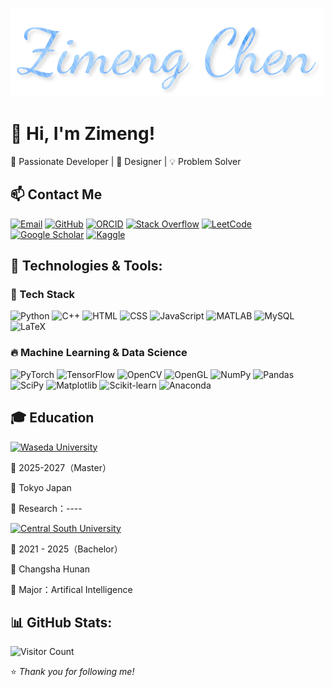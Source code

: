 ![Zimeng](https://github.com/Illuminate514/Illuminate514/blob/main/flamingtext_com-3306541664.png)

# 👋 Hi, I'm Zimeng!  
🚀 Passionate Developer | 🎨 Designer | 💡 Problem Solver  

## 📫 Contact Me
[![Email](https://img.shields.io/badge/-Email-D14836?style=for-the-badge&logo=Gmail&logoColor=white)](mailto:huashancimu6@gmail.com )
[![GitHub](https://img.shields.io/badge/-GitHub-000?style=for-the-badge&logo=GitHub)](https://github.com/Illuminate514)
[![ORCID](https://img.shields.io/badge/-ORCID-A6CE39?style=for-the-badge&logo=ORCID&logoColor=white)](https://orcid.org/my-orcid?orcid=0009-0000-5814-1584)
[![Stack Overflow](https://img.shields.io/badge/-Stack%20Overflow-F58025?style=for-the-badge&logo=Stack-Overflow&logoColor=white)](https://stackoverflow.com/users/your-id)
[![LeetCode](https://img.shields.io/badge/-LeetCode-FFA116?style=for-the-badge&logo=LeetCode&logoColor=black)](https://leetcode.com/your-profile)
[![Google Scholar](https://img.shields.io/badge/-Google%20Scholar-4285F4?style=for-the-badge&logo=Google-Scholar&logoColor=white)](https://scholar.google.com/citations?user=your-scholar-id)
[![Kaggle](https://img.shields.io/badge/-Kaggle-20BEFF?style=for-the-badge&logo=Kaggle&logoColor=white)](https://www.kaggle.com/your-kaggle-username)



## 🔧 Technologies & Tools:
### 🚀 Tech Stack
![Python](https://img.shields.io/badge/-Python-3776AB?style=for-the-badge&logo=Python&logoColor=white)
![C++](https://img.shields.io/badge/-C++-00599C?style=for-the-badge&logo=C%2B%2B&logoColor=white)
![HTML](https://img.shields.io/badge/-HTML5-E34F26?style=for-the-badge&logo=HTML5&logoColor=white)
![CSS](https://img.shields.io/badge/-CSS3-1572B6?style=for-the-badge&logo=CSS3&logoColor=white)
![JavaScript](https://img.shields.io/badge/-JavaScript-F7DF1E?style=for-the-badge&logo=JavaScript&logoColor=black)
![MATLAB](https://img.shields.io/badge/-MATLAB-0076A8?style=for-the-badge&logo=MathWorks&logoColor=white)
![MySQL](https://img.shields.io/badge/-MySQL-4479A1?style=for-the-badge&logo=MySQL&logoColor=white)
![LaTeX](https://img.shields.io/badge/-LaTeX-008080?style=for-the-badge&logo=latex&logoColor=white)


### 🔥 Machine Learning & Data Science
![PyTorch](https://img.shields.io/badge/-PyTorch-EE4C2C?style=for-the-badge&logo=PyTorch&logoColor=white)
![TensorFlow](https://img.shields.io/badge/-TensorFlow-FF6F00?style=for-the-badge&logo=TensorFlow&logoColor=white)
![OpenCV](https://img.shields.io/badge/-OpenCV-5C3EE8?style=for-the-badge&logo=OpenCV&logoColor=white)
![OpenGL](https://img.shields.io/badge/-OpenGL-5586A4?style=for-the-badge&logo=opengl&logoColor=white)
![NumPy](https://img.shields.io/badge/-NumPy-013243?style=for-the-badge&logo=NumPy&logoColor=white)
![Pandas](https://img.shields.io/badge/-Pandas-150458?style=for-the-badge&logo=pandas&logoColor=white)
![SciPy](https://img.shields.io/badge/-SciPy-8CAAE6?style=for-the-badge&logo=scipy&logoColor=white)
![Matplotlib](https://img.shields.io/badge/-Matplotlib-11557C?style=for-the-badge&logo=Matplotlib&logoColor=white)
![Scikit-learn](https://img.shields.io/badge/-Scikit%20Learn-F7931E?style=for-the-badge&logo=scikit-learn&logoColor=white)
![Anaconda](https://img.shields.io/badge/-Anaconda-44A833?style=for-the-badge&logo=Anaconda&logoColor=white)

## 🎓 Education

[![Waseda University](https://img.shields.io/badge/Waseda-University-maroon?style=for-the-badge)](https://www.waseda.jp) 
  
  📅 2025-2027（Master）  
 
  📍 Tokyo Japan  
  
  📖 Research：---- 

[![Central South University](https://img.shields.io/badge/-Central%20South%20University-002FA7?style=for-the-badge&logo=academia&logoColor=white)](https://www.csu.edu.cn/)

  📅 2021 - 2025（Bachelor）  
  
  📍 Changsha Hunan 
  
  📖 Major：Artifical Intelligence

  
## 📊 GitHub Stats:
![Visitor Count](https://komarev.com/ghpvc/?username=Illuminate514&color=blue)


⭐️ *Thank you for following me!*

